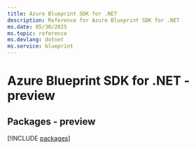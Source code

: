```yaml
---
title: Azure Blueprint SDK for .NET
description: Reference for Azure Blueprint SDK for .NET
ms.date: 05/30/2025
ms.topic: reference
ms.devlang: dotnet
ms.service: blueprint
---
```

# Azure Blueprint SDK for .NET - preview
## Packages - preview
[!INCLUDE [packages](blueprint-index.md)]